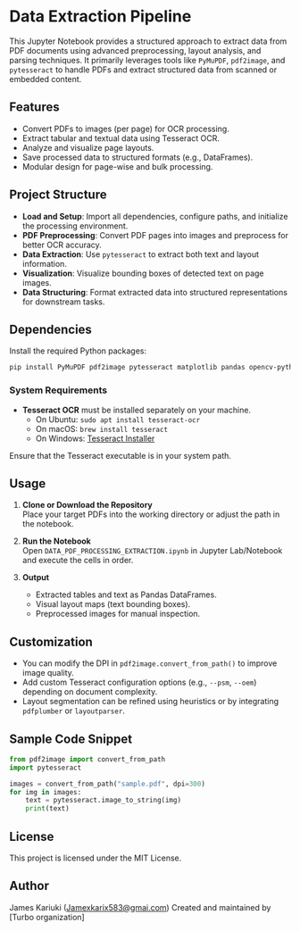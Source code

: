 
# Data Extraction Pipeline

This Jupyter Notebook provides a structured approach to extract data from PDF documents using advanced preprocessing, layout analysis, and parsing techniques. It primarily leverages tools like `PyMuPDF`, `pdf2image`, and `pytesseract` to handle PDFs and extract structured data from scanned or embedded content.

## Features

- Convert PDFs to images (per page) for OCR processing.
- Extract tabular and textual data using Tesseract OCR.
- Analyze and visualize page layouts.
- Save processed data to structured formats (e.g., DataFrames).
- Modular design for page-wise and bulk processing.

## Project Structure

- **Load and Setup**: Import all dependencies, configure paths, and initialize the processing environment.
- **PDF Preprocessing**: Convert PDF pages into images and preprocess for better OCR accuracy.
- **Data Extraction**: Use `pytesseract` to extract both text and layout information.
- **Visualization**: Visualize bounding boxes of detected text on page images.
- **Data Structuring**: Format extracted data into structured representations for downstream tasks.

## Dependencies

Install the required Python packages:

```bash
pip install PyMuPDF pdf2image pytesseract matplotlib pandas opencv-python
```

### System Requirements

- **Tesseract OCR** must be installed separately on your machine.
  - On Ubuntu: `sudo apt install tesseract-ocr`
  - On macOS: `brew install tesseract`
  - On Windows: [Tesseract Installer](https://github.com/tesseract-ocr/tesseract)

Ensure that the Tesseract executable is in your system path.

## Usage

1. **Clone or Download the Repository**  
   Place your target PDFs into the working directory or adjust the path in the notebook.

2. **Run the Notebook**  
   Open `DATA_PDF_PROCESSING_EXTRACTION.ipynb` in Jupyter Lab/Notebook and execute the cells in order.

3. **Output**  
   - Extracted tables and text as Pandas DataFrames.
   - Visual layout maps (text bounding boxes).
   - Preprocessed images for manual inspection.

## Customization

- You can modify the DPI in `pdf2image.convert_from_path()` to improve image quality.
- Add custom Tesseract configuration options (e.g., `--psm`, `--oem`) depending on document complexity.
- Layout segmentation can be refined using heuristics or by integrating `pdfplumber` or `layoutparser`.

## Sample Code Snippet

```python
from pdf2image import convert_from_path
import pytesseract

images = convert_from_path("sample.pdf", dpi=300)
for img in images:
    text = pytesseract.image_to_string(img)
    print(text)
```

## License

This project is licensed under the MIT License.

## Author
James Kariuki (Jamexkarix583@gmai.com)
Created and maintained by [Turbo organization]
